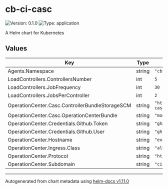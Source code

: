 # cb-ci-casc

![Version: 0.1.0](https://img.shields.io/badge/Version-0.1.0-informational?style=flat-square) ![Type: application](https://img.shields.io/badge/Type-application-informational?style=flat-square)

A Helm chart for Kubernetes

## Values

| Key | Type | Default | Description |
|-----|------|---------|-------------|
| Agents.Namespace | string | `"cbci-agents"` |  |
| LoadControllers.ControllersNumber | int | `5` |  |
| LoadControllers.JobFrequency | int | `30` |  |
| LoadControllers.JobsPerController | int | `2` |  |
| OperationCenter.Casc.ControllerBundleStorageSCM | string | `"https://github.com/carlosrodlop/cb-casc-controllers.git"` |  |
| OperationCenter.Casc.OperationCenterBundle | string | `"modern"` |  |
| OperationCenter.Credentials.Github.Token | string | `"ghp_xxxxxxxxxxxxxxxxxxxxExampleToken"` |  |
| OperationCenter.Credentials.Github.User | string | `"gh_ExampleUser"` |  |
| OperationCenter.Hostname | string | `"example.com"` |  |
| OperationCenter.Ingress.Class | string | `"alb"` |  |
| OperationCenter.Protocol | string | `"https"` |  |
| OperationCenter.Subdomain | string | `"ci"` |  |

----------------------------------------------
Autogenerated from chart metadata using [helm-docs v1.11.0](https://github.com/norwoodj/helm-docs/releases/v1.11.0)
